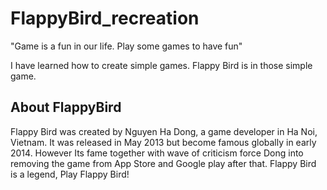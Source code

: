 # FlappyBird_recreation
"Game is a fun in our life. Play some games to have fun"

I have learned how to create simple games. Flappy Bird is in those simple game.

## About FlappyBird
Flappy Bird was created by Nguyen Ha Dong, a game developer in Ha Noi, Vietnam. It was released in May 2013 but become famous globally in early 2014. 
However Its fame together with wave of criticism force Dong into removing the game from App Store and Google play after that.
Flappy Bird is a legend, Play Flappy Bird!
